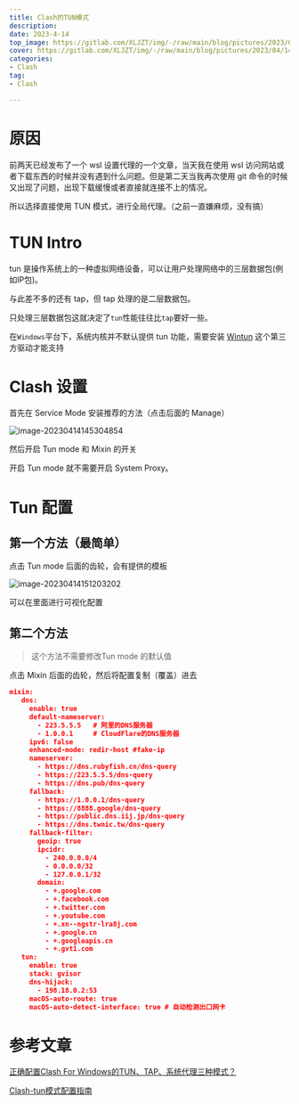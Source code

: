 ```yaml
---
title: Clash的TUN模式
description: 
date: 2023-4-14
top_image: https://gitlab.com/XLJZT/img/-/raw/main/blog/pictures/2023/04/14_15_12_5_image-20230414151203202.png
cover: https://gitlab.com/XLJZT/img/-/raw/main/blog/pictures/2023/04/14_15_12_5_image-20230414151203202.png
categories: 
- Clash
tag: 
- Clash

---
```




#  原因

前两天已经发布了一个 wsl 设置代理的一个文章，当天我在使用 wsl 访问网站或者下载东西的时候并没有遇到什么问题。但是第二天当我再次使用 git 命令的时候又出现了问题，出现下载缓慢或者直接就连接不上的情况。

所以选择直接使用 TUN 模式，进行全局代理。（之前一直嫌麻烦，没有搞）

#  TUN Intro

tun 是操作系统上的一种虚拟网络设备，可以让用户处理网络中的三层数据包(例如IP包)。

与此差不多的还有 tap，但 tap 处理的是二层数据包。

只处理三层数据包这就决定了`tun`性能往往比`tap`要好一些。

在`Windows`平台下，系统内核并不默认提供 tun 功能，需要安装 [Wintun](https://www.wintun.net/) 这个第三方驱动才能支持

#  Clash 设置

首先在 Service Mode 安装推荐的方法（点击后面的 Manage）

![image-20230414145304854](https://gitlab.com/XLJZT/img/-/raw/main/blog/pictures/2023/04/14_14_53_7_image-20230414145304854.png)

然后开启 Tun mode 和 Mixin 的开关

开启 Tun mode 就不需要开启 System Proxy。

#  Tun 配置

## 第一个方法（最简单）

点击 Tun mode 后面的齿轮，会有提供的模板

![image-20230414151203202](https://gitlab.com/XLJZT/img/-/raw/main/blog/pictures/2023/04/14_15_12_5_image-20230414151203202.png)

可以在里面进行可视化配置

## 第二个方法

>  这个方法不需要修改Tun mode 的默认值

点击 Mixin 后面的齿轮，然后将配置复制（覆盖）进去

```json
mixin:
   dns:
     enable: true
     default-nameserver:
       - 223.5.5.5   # 阿里的DNS服务器
       - 1.0.0.1     # CloudFlare的DNS服务器
     ipv6: false
     enhanced-mode: redir-host #fake-ip
     nameserver:
       - https://dns.rubyfish.cn/dns-query
       - https://223.5.5.5/dns-query
       - https://dns.pub/dns-query
     fallback:
       - https://1.0.0.1/dns-query
	   - https://8888.google/dns-query
       - https://public.dns.iij.jp/dns-query
       - https://dns.twnic.tw/dns-query
     fallback-filter:
       geoip: true
       ipcidr:
         - 240.0.0.0/4
         - 0.0.0.0/32
         - 127.0.0.1/32
       domain:
         - +.google.com
         - +.facebook.com
         - +.twitter.com
         - +.youtube.com
         - +.xn--ngstr-lra8j.com
         - +.google.cn
         - +.googleapis.cn
         - +.gvt1.com
   tun:
     enable: true
     stack: gvisor
     dns-hijack:
       - 198.18.0.2:53
     macOS-auto-route: true
     macOS-auto-detect-interface: true # 自动检测出口网卡
```

# 参考文章

[正确配置Clash For Windows的TUN、TAP、系统代理三种模式？](https://clashdingyue.tk/2022/06/%E6%AD%A3%E7%A1%AE%E9%85%8D%E7%BD%AEClash-For-Windows/)

[Clash-tun模式配置指南](https://rainchan.win/2022/05/15/Clash-tun%E6%A8%A1%E5%BC%8F%E9%85%8D%E7%BD%AE%E6%8C%87%E5%8D%97/)
